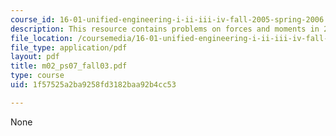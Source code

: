 ```yaml
---
course_id: 16-01-unified-engineering-i-ii-iii-iv-fall-2005-spring-2006
description: This resource contains problems on forces and moments in 2-D.
file_location: /coursemedia/16-01-unified-engineering-i-ii-iii-iv-fall-2005-spring-2006/1f57525a2ba9258fd3182baa92b4cc53_m02_ps07_fall03.pdf
file_type: application/pdf
layout: pdf
title: m02_ps07_fall03.pdf
type: course
uid: 1f57525a2ba9258fd3182baa92b4cc53

---
```

None